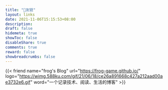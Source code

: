 ```yaml
---
title: "🤝友链"
layout: links
date: 2021-11-06T15:15:53+08:00
description: 
draft: false
hidemeta: true
showToc: false
disableShare: true
comments: true
reward: false
showbreadcrumbs: false
---
```

<div class="friend">

{{< friend name="frog's Blog" url="https://frog-game.github.io/" logo="https://wimg.588ku.com/gif/21/06/18/ce26a891668c427a212aad00ae3732e6.gif" word="一个记录技术、阅读、生活的博客" >}}

</div>
